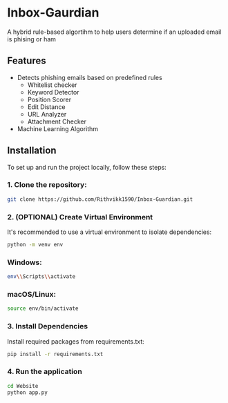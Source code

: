 # Inbox-Gaurdian
A hybrid rule-based algortihm to help users determine if an uploaded email is phising or ham

## Features
- Detects phishing emails based on predefined rules
   - Whitelist checker
   - Keyword Detector
   - Position Scorer
   - Edit Distance
   - URL Analyzer
   - Attachment Checker
- Machine Learning Algorithm

## Installation

To set up and run the project locally, follow these steps:

### 1. Clone the repository:
```bash
git clone https://github.com/Rithvikk1590/Inbox-Guardian.git
```

### 2. (OPTIONAL) Create Virtual Environment 
It's recommended to use a virtual environment to isolate dependencies:

```bash
python -m venv env
```
### Windows:
```bash
env\\Scripts\\activate
```
### macOS/Linux:
```bash
source env/bin/activate
```

### 3. Install Dependencies
Install required packages from requirements.txt:
```bash
pip install -r requirements.txt
```
### 4. Run the application
```bash
cd Website
python app.py
```

